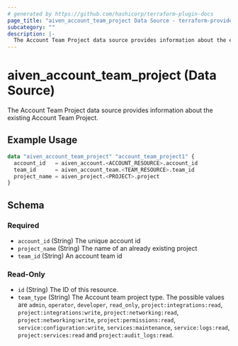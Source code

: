 ```yaml
---
# generated by https://github.com/hashicorp/terraform-plugin-docs
page_title: "aiven_account_team_project Data Source - terraform-provider-aiven"
subcategory: ""
description: |-
  The Account Team Project data source provides information about the existing Account Team Project.
---
```


# aiven_account_team_project (Data Source)

The Account Team Project data source provides information about the existing Account Team Project.

## Example Usage

```terraform
data "aiven_account_team_project" "account_team_project1" {
  account_id   = aiven_account.<ACCOUNT_RESOURCE>.account_id
  team_id      = aiven_account_team.<TEAM_RESOURCE>.team_id
  project_name = aiven_project.<PROJECT>.project
}
```

<!-- schema generated by tfplugindocs -->
## Schema

### Required

- `account_id` (String) The unique account id
- `project_name` (String) The name of an already existing project
- `team_id` (String) An account team id

### Read-Only

- `id` (String) The ID of this resource.
- `team_type` (String) The Account team project type. The possible values are `admin`, `operator`, `developer`, `read_only`, `project:integrations:read`, `project:integrations:write`, `project:networking:read`, `project:networking:write`, `project:permissions:read`, `service:configuration:write`, `services:maintenance`, `service:logs:read`, `project:services:read` and `project:audit_logs:read`.
